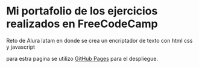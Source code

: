 # Mi portafolio de los ejercicios realizados en FreeCodeCamp
Reto de Alura latam en donde se crea un encriptador de texto con html css y javascript

para estra pagina se utilizo [GitHub Pages](https://daveoval.github.io/FreeCodeCamp-portfolio/) para el despliegue.

